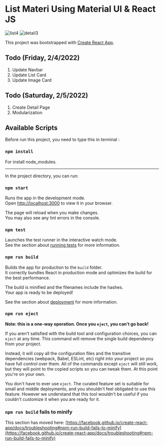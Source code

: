 # List Materi Using Material UI & React JS

![list4](https://user-images.githubusercontent.com/69864986/152508642-4d130a3d-ede9-4fcb-b23b-cc12b74c007b.png)
![detail3](https://user-images.githubusercontent.com/69864986/152630725-b510ee9e-1148-455d-91b2-53c19979c95f.png)

This project was bootstrapped with [Create React App](https://github.com/facebook/create-react-app).

## Todo (Friday, 2/4/2022)

1. Update Navbar
2. Update List Card
3. Update Image Card

## Todo (Saturday, 2/5/2022)

1. Create Detail Page
2. Modularization

## Available Scripts

Before run this project, you need to type this in terminal :

### `npm install`

For install node_modules.

---

In the project directory, you can run:

### `npm start`

Runs the app in the development mode.\
Open [http://localhost:3000](http://localhost:3000) to view it in your browser.

The page will reload when you make changes.\
You may also see any lint errors in the console.

### `npm test`

Launches the test runner in the interactive watch mode.\
See the section about [running tests](https://facebook.github.io/create-react-app/docs/running-tests) for more information.

### `npm run build`

Builds the app for production to the `build` folder.\
It correctly bundles React in production mode and optimizes the build for the best performance.

The build is minified and the filenames include the hashes.\
Your app is ready to be deployed!

See the section about [deployment](https://facebook.github.io/create-react-app/docs/deployment) for more information.

### `npm run eject`

**Note: this is a one-way operation. Once you `eject`, you can't go back!**

If you aren't satisfied with the build tool and configuration choices, you can `eject` at any time. This command will remove the single build dependency from your project.

Instead, it will copy all the configuration files and the transitive dependencies (webpack, Babel, ESLint, etc) right into your project so you have full control over them. All of the commands except `eject` will still work, but they will point to the copied scripts so you can tweak them. At this point you're on your own.

You don't have to ever use `eject`. The curated feature set is suitable for small and middle deployments, and you shouldn't feel obligated to use this feature. However we understand that this tool wouldn't be useful if you couldn't customize it when you are ready for it.

### `npm run build` fails to minify

This section has moved here: [https://facebook.github.io/create-react-app/docs/troubleshooting#npm-run-build-fails-to-minify](https://facebook.github.io/create-react-app/docs/troubleshooting#npm-run-build-fails-to-minify)
